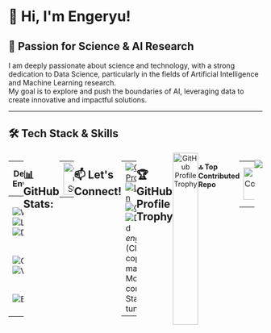 # 👋 Hi, I'm Engeryu!
## 🔬 Passion for Science & AI Research
I am deeply passionate about science and technology, with a strong dedication to Data Science, particularly in the fields of Artificial Intelligence and Machine Learning research.  
My goal is to explore and push the boundaries of AI, leveraging data to create innovative and impactful solutions.

---

## 🛠️ Tech Stack & Skills
<div style="display: flex; justify-content: space-between;">

| **Development Environments**                                            | **Most Used Programming Languages**                                     | **Frameworks & Tools**                                         | **Platforms & Technologies**                                      |
| ------------------------------------------------------------------------ | ------------------------------------------------------------------------ | -------------------------------------------------------------- | ------------------------------------------------------------------ |
| ![Windows](https://img.shields.io/badge/Windows-4A90E2?logo=windows&logoColor=white&style=for-the-badge) ![Linux](https://img.shields.io/badge/Linux-4A90E2?logo=linux&logoColor=black&style=for-the-badge) ![Debian](https://img.shields.io/badge/Debian-4A90E2?logo=debian&logoColor=white&style=for-the-badge) | ![Python](https://img.shields.io/badge/Python-5CB85C?logo=python&logoColor=white&style=for-the-badge) ![C++](https://img.shields.io/badge/C++-5CB85C?logo=cplusplus&logoColor=white&style=for-the-badge) ![Java](https://img.shields.io/badge/Java-5CB85C?logo=java&logoColor=white&style=for-the-badge) ![Julia](https://img.shields.io/badge/Julia-5CB85C?logo=julia&logoColor=white&style=for-the-badge) | ![TensorFlow](https://img.shields.io/badge/TensorFlow-F0AD4E?logo=tensorflow&logoColor=white&style=for-the-badge) ![PyTorch](https://img.shields.io/badge/PyTorch-F0AD4E?logo=pytorch&logoColor=white&style=for-the-badge) ![Pandas](https://img.shields.io/badge/Pandas-F0AD4E?logo=pandas&logoColor=white&style=for-the-badge) ![NumPy](https://img.shields.io/badge/NumPy-F0AD4E?logo=numpy&logoColor=white&style=for-the-badge) | ![Docker](https://img.shields.io/badge/Docker-17A2B8?logo=docker&logoColor=white&style=for-the-badge) ![Neo4j](https://img.shields.io/badge/Neo4j-6C63FF?logo=neo4j&logoColor=white&style=for-the-badge) ![MongoDB](https://img.shields.io/badge/MongoDB-6C63FF?logo=mongodb&logoColor=white&style=for-the-badge) ![AWS](https://img.shields.io/badge/Amazon_AWS-6E757C?logo=amazonaws&logoColor=white&style=for-the-badge) |
| ![Git](https://img.shields.io/badge/Git-4A90E2?logo=git&logoColor=white&style=for-the-badge) ![VSCode](https://img.shields.io/badge/VS_Code-4A90E2?logo=visualstudiocode&logoColor=white&style=for-the-badge) | ![R](https://img.shields.io/badge/R-5CB85C?logo=r&logoColor=white&style=for-the-badge) ![Scala](https://img.shields.io/badge/Scala-5CB85C?logo=scala&logoColor=white&style=for-the-badge) | ![Jupyter](https://img.shields.io/badge/Jupyter-F0AD4E?logo=jupyter&logoColor=black&style=for-the-badge) ![Spark](https://img.shields.io/badge/Spark-F0AD4E?logo=apachespark&logoColor=white&style=for-the-badge) ![LaTeX](https://img.shields.io/badge/LaTeX-F0AD4E?logo=latex&logoColor=white&style=for-the-badge) | ![GraphDB](https://img.shields.io/badge/GraphDB-6C63FF?logo=graphdb&logoColor=white&style=for-the-badge) ![GCP](https://img.shields.io/badge/Google_Cloud-6E757C?logo=googlecloud&logoColor=white&style=for-the-badge) ![Nginx](https://img.shields.io/badge/Nginx-6E757C?logo=nginx&logoColor=white&style=for-the-badge) |
| ![Bash](https://img.shields.io/badge/Bash-4A90E2?logo=gnubash&logoColor=white&style=for-the-badge) | ![JavaScript](https://img.shields.io/badge/JavaScript-5CB85C?logo=javascript&logoColor=black&style=for-the-badge) | ![Markdown](https://img.shields.io/badge/Markdown-F0AD4E?logo=markdown&logoColor=white&style=for-the-badge) ![SciPy](https://img.shields.io/badge/SciPy-F0AD4E?logo=scipy&logoColor=white&style=for-the-badge) | ![FileZilla](https://img.shields.io/badge/FileZilla-6C63FF?logo=filezilla&logoColor=white&style=for-the-badge) ![Tableau](https://img.shields.io/badge/Tableau-6E757C?logo=tableau&logoColor=white&style=for-the-badge) ![NPM](https://img.shields.io/badge/NPM-6E757C?logo=npm&logoColor=white&style=for-the-badge) |


---
## 📊 GitHub Stats:
<table style="width: 100%; border-collapse: collapse; align: center">
  <tr>
    <td style="text-align: center;">
      <img src="https://github-readme-stats.vercel.app/api?username=Engeryu&theme=date_night&hide_border=false&include_all_commits=true&count_private=true" alt="GitHub Stats" style="width: 100%;" />
    </td>
    <td style="text-align: center;">
      <img src="https://github-readme-stats.vercel.app/api/top-langs/?username=Engeryu&theme=date_night&hide_border=false&include_all_commits=true&count_private=true&layout=compact" alt="Top Languages" style="width: 100%;" />
    </td>
  </tr>
</table>

---
## 📫 Let's Connect!
<table style="border-collapse: collapse; width: 100%;">
  <tr>
    <td style="width: 70%; padding-right: 20px;">
      <div style="text-align: left; display: inline-block;">
        <a href="https://github.com/Engeryu">
          <img src="https://img.shields.io/badge/GitHub-Engeryu-100000?style=for-the-badge&logo=github&logoColor=white" alt="GitHub Profile" />
        </a>
        <br />
        <a href="https://www.linkedin.com/in/angel-gaspard-fauvelle-631111122/">
          <img src="https://img.shields.io/static/v1?message=LinkedIn&logo=linkedin&label=&color=0077B5&logoColor=white&labelColor=&style=for-the-badge" alt="LinkedIn" />
        </a>
        <br />
        <a href="mailto:angel.proworkspace@gmail.com">
          <img src="https://img.shields.io/static/v1?message=Gmail&logo=gmail&label=&color=D14836&logoColor=white&labelColor=&style=for-the-badge" alt="Gmail" />
        </a>
        <br />
        <img src="https://img.shields.io/static/v1?message=Discord&logo=discord&label=&color=7289DA&logoColor=white&labelColor=&style=for-the-badge" alt="Discord" />
        <i>engeryu</i> <bold>(Click to copy manually)</bold>
        <br />
        <bold>More to come... Stay tuned!</bold> 🚀
      </div>
    </td>
    <td style="text-align: right; width: 30%;">
      <img src="https://github.com/user-attachments/assets/e2bd9c47-44f0-4541-b182-9cc4a96d8772" alt="Chill Boy" style="max-width: 100%; border-radius: 10px;" />
    </td>
  </tr>
</table>

---
## 🏆 GitHub Profile Trophy
<div style="width: 100%; text-align: center;">
  <img src="https://github-profile-trophy.vercel.app/?username=Engeryu&theme=radical&no-frame=false&no-bg=false&margin-w=4" alt="GitHub Profile Trophy" style="width: 100%;" />
</div>

#### 🔝 Top Contributed Repo
<table style="width: 100%; border-collapse: collapse;">
  <tr>
    <td style="width: 50%; text-align: center;">
      <img src="https://github-contributor-stats.vercel.app/api?username=Engeryu&limit=5&theme=date_night&combine_all_yearly_contributions=true" alt="GitHub Contributor Stats" style="width: 100%;" />
    </td>
    <td style="width: 50%; text-align: center;">
      <img src="https://nirzak-streak-stats.vercel.app/?user=Engeryu&theme=date_night&hide_border=false" alt="GitHub Streak Stats" style="width: 100%;" />
    </td>
  </tr>
</table>

---
[![](https://visitcount.itsvg.in/api?id=Engeryu&icon=0&color=9)](https://visitcount.itsvg.in)
<!-- Proudly created with GPRM ( https://gprm.itsvg.in ) -->
